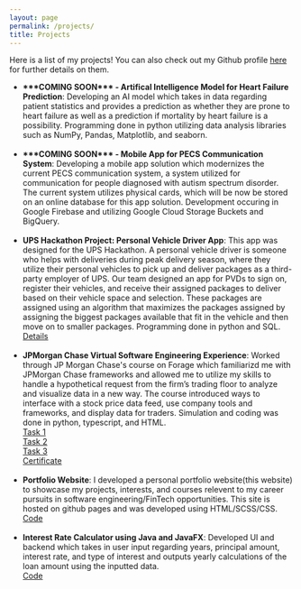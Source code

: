 ```yaml
---
layout: page
permalink: /projects/
title: Projects
---
```


Here is a list of my projects! You can also check out my Github profile <a href="https://github.com/RithvinK">here</a> for further details on them.

<ul>
	<li>
		<b>***COMING SOON*** - Artifical Intelligence Model for Heart Failure Prediction</b>: Developing an AI model which takes in data regarding patient statistics and provides a prediction as whether they are prone to heart failure as well as a prediction if mortality by heart failure is a possibility. Programming done in python utilizing data analysis libraries such as NumPy, Pandas, Matplotlib, and seaborn. <br>
	</li><br>
	<li>
		<b>***COMING SOON*** - Mobile App for PECS Communication System</b>: Developing a mobile app solution which modernizes the current PECS communication system, a system utilized for communication for people diagnosed with autism spectrum disorder. The current system utilizes physical cards, which will be now be stored on an online database for this app solution. Development occuring in Google Firebase and utilizing Google Cloud Storage Buckets and BigQuery. <br>
	</li><br>
	<li>
		<b>UPS Hackathon Project: Personal Vehicle Driver App</b>: This app was designed for the UPS Hackathon. A personal vehicle driver is someone who helps with deliveries during peak delivery season, where they utilize their personal vehicles to pick up and deliver packages as a third-party employer of UPS. Our team designed an app for PVDs to sign on, register their vehicles, and receive their assigned packages to deliver based on their vehicle space and selection. These packages are assigned using an algorithm that maximizes the packages assigned by assigning the biggest packages available that fit in the vehicle and then move on to smaller packages. Programming done in python and SQL. <br>
		<a href="/PVD_App_Pres.pdf"><div class="color-button">Details</div></a>
	</li><br>
	<li>
		<b>JPMorgan Chase Virtual Software Engineering Experience</b>: Worked through JP Morgan Chase's course on Forage which familiarizd me with JPMorgan Chase frameworks and allowed me to utilize my skills to handle a hypothetical request from the firm’s trading floor to analyze and visualize data in a new way. The course introduced ways to interface with a stock price data feed, use company tools and frameworks, and display data for traders. Simulation and coding was done in python, typescript, and HTML.<br>
		<a href="https://github.com/RithvinK/forage-jpmc-swe-task-1"><div class="color-button">Task 1</div><a>
		<a href="https://github.com/RithvinK/forage-jpmc-swe-task-2"><div class="color-button">Task 2</div><a>
		<a href="https://github.com/RithvinK/forage-jpmc-swe-task-3"><div class="color-button">Task 3</div><a>
		<a href="/images/jpmcCert.pdf"><div class="color-button">Certificate</div></a>
<br>
	<li>
		<b>Portfolio Website</b>: I developed a personal portfolio website(this website) to showcase my projects, interests, and courses relevent to my career pursuits in software engineering/FinTech opportunities. This site is hosted on github pages and was developed using HTML/SCSS/CSS.<br>
		<a href="https://github.com/RithvinK/RithvinK.github.io"><div class="color-button">Code</div></a>
	</li><br>
	<li>
		<b>Interest Rate Calculator using Java and JavaFX</b>: Developed UI and backend which takes in user input regarding years, principal amount, interest rate, and type of interest and outputs yearly calculations of the loan amount using the inputted data. <br>
		<a href="https://github.com/RithvinK/Interest-Table"><div class="color-button">Code</div></a>

